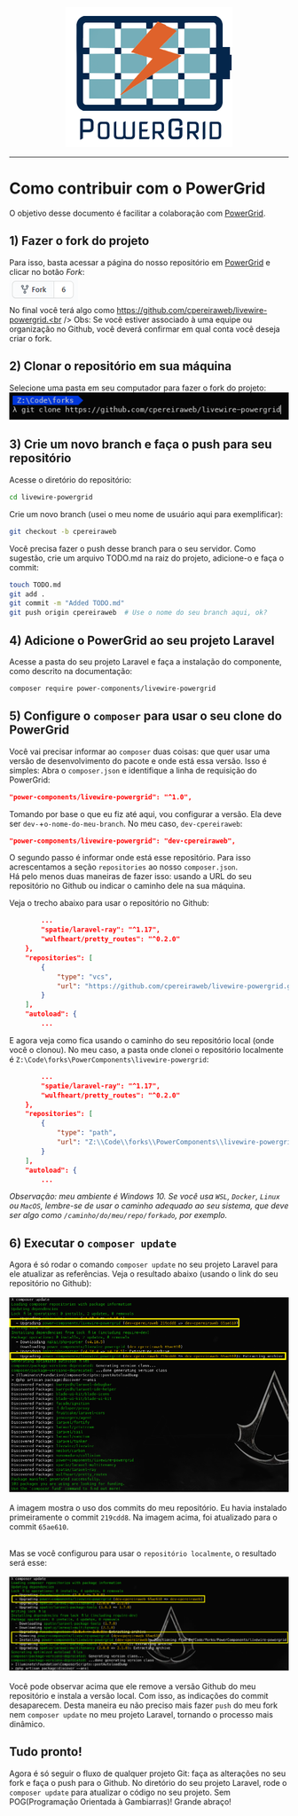 <div align="center">
	<p><img  src="img/logo.png" alt="PowerGrid Logo"></p>
</div>

------

# Como contribuir com o PowerGrid

O objetivo desse documento é facilitar a colaboração com [PowerGrid](https://github.com/Power-Components/livewire-powergrid).

## 1) Fazer o fork do projeto
Para isso, basta acessar a página do nosso repositório em [PowerGrid](https://github.com/Power-Components/livewire-powergrid) e clicar no botão *Fork*:<br />
<img src="img/click-to-fork.png" /><br />
No final você terá algo como https://github.com/cpereiraweb/livewire-powergrid.<br />
Obs: Se você estiver associado à uma equipe ou organização no Github, você deverá confirmar em qual conta você deseja criar o fork.

## 2) Clonar o repositório em sua máquina
Selecione uma pasta em seu computador para fazer o fork do projeto:<br />
<img src="img/cloning-repo.png">

## 3) Crie um novo branch e faça o push para seu repositório
Acesse o diretório do repositório:
```bash
cd livewire-powergrid
```
Crie um novo branch (usei o meu nome de usuário aqui para exemplificar):
```bash
git checkout -b cpereiraweb
```
Você precisa fazer o push desse branch para o seu servidor.  Como sugestão, crie um arquivo TODO.md na raiz do projeto, adicione-o e faça o commit:
```bash
touch TODO.md
git add .
git commit -m "Added TODO.md"
git push origin cpereiraweb  # Use o nome do seu branch aqui, ok?
```
## 4) Adicione o PowerGrid ao seu projeto Laravel
Acesse a pasta do seu projeto Laravel e faça a instalação do componente, como descrito na documentação:
```bash
composer require power-components/livewire-powergrid
```
## 5) Configure o ```composer``` para usar o seu clone do PowerGrid
Você vai precisar informar ao `composer` duas coisas: que quer usar uma versão de desenvolvimento do pacote e onde está essa versão.  Isso é simples:
Abra o `composer.json` e identifique a linha de requisição do PowerGrid:
```json
"power-components/livewire-powergrid": "^1.0",
```
Tomando por base o que eu fiz até aqui, vou configurar a versão.  Ela deve ser `dev-`+`o-nome-do-meu-branch`.  No meu caso, `dev-cpereiraweb`:
```json
"power-components/livewire-powergrid": "dev-cpereiraweb",
```
O segundo passo é informar onde está esse repositório. Para isso acrescentamos a seção `repositories` ao nosso `composer.json`.  
Há pelo menos duas maneiras de fazer isso: usando a URL do seu repositório no Github ou indicar o caminho dele na sua máquina.

Veja o trecho abaixo para usar o repositório no Github:
```json
        ...
        "spatie/laravel-ray": "^1.17",
        "wulfheart/pretty_routes": "^0.2.0"
    },
    "repositories": [
        {
            "type": "vcs",
            "url": "https://github.com/cpereiraweb/livewire-powergrid.git"
        }
    ],
    "autoload": {
        ...
```

E agora veja como fica usando o caminho do seu repositório local (onde você o clonou).  No meu caso, a pasta onde clonei o repositório localmente é `Z:\Code\forks\PowerComponents\livewire-powergrid`:
```json
        ...
        "spatie/laravel-ray": "^1.17",
        "wulfheart/pretty_routes": "^0.2.0"
    },
    "repositories": [
        {
            "type": "path",
            "url": "Z:\\Code\\forks\\PowerComponents\\livewire-powergrid"
        }
    ],
    "autoload": {
        ...
```
*Observação: meu ambiente é Windows 10.  Se você usa `WSL`, `Docker`, `Linux` ou `MacOS`, lembre-se de usar o caminho adequado ao seu sistema, que deve ser algo como `/caminho/do/meu/repo/forkado`, por exemplo.*<br />

## 6) Executar o `composer update`
Agora é só rodar o comando `composer update` no seu projeto Laravel para ele atualizar as referências.  Veja o resultado abaixo (usando o link do seu repositório no Github):<br />&nbsp;<br />
<img src="img/composer-update.png"><br />&nbsp;<br />
A imagem mostra o uso dos commits do meu repositório.  Eu havia instalado primeiramente o commit `219cdd8`.  Na imagem acima, foi atualizado para o commit `65ae610`.<br />&nbsp;<br />

Mas se você configurou para usar o `repositório localmente`, o resultado será esse:<br />&nbsp;<br />
<img src="img/composer-update-local-repo.png"><br />&nbsp;<br />
Você pode observar acima que ele remove a versão Github do meu repositório e instala a versão local.  Com isso, as indicações do commit desaparecem.  Desta maneira eu não preciso mais fazer `push` do meu fork nem `composer update` no meu projeto Laravel, tornando o processo mais dinâmico.

## Tudo pronto!
Agora é só seguir o fluxo de qualquer projeto Git: faça as alterações no seu fork e faça o push para o Github.  No diretório do seu projeto Laravel, rode o `composer update` para atualizar o código no seu projeto. Sem POG(Programação Orientada à Gambiarras)!  Grande abraço!

